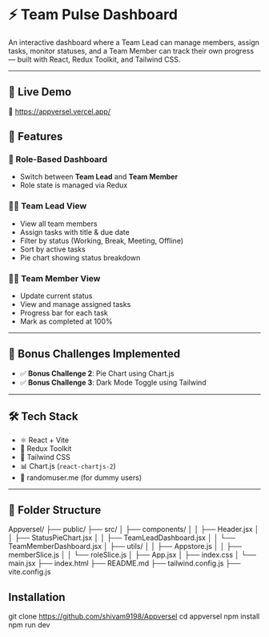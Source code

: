 # ⚡ Team Pulse Dashboard

An interactive dashboard where a Team Lead can manage members, assign tasks, monitor statuses, and a Team Member can track their own progress — built with React, Redux Toolkit, and Tailwind CSS.

---

## 🚀 Live Demo

🔗 https://appversel.vercel.app/


## 🧠 Features

### 👥 Role-Based Dashboard
- Switch between **Team Lead** and **Team Member**
- Role state is managed via Redux

### 🧑‍💼 Team Lead View
- View all team members
- Assign tasks with title & due date
- Filter by status (Working, Break, Meeting, Offline)
- Sort by active tasks
- Pie chart showing status breakdown

### 👨‍💻 Team Member View
- Update current status
- View and manage assigned tasks
- Progress bar for each task
- Mark as completed at 100%

---

## 🧩 Bonus Challenges Implemented

- ✅ **Bonus Challenge 2**: Pie Chart using Chart.js
- ✅ **Bonus Challenge 3**: Dark Mode Toggle using Tailwind

---

## 🛠 Tech Stack

- ⚛️ React + Vite
- 🧠 Redux Toolkit
- 🎨 Tailwind CSS
- 📊 Chart.js (`react-chartjs-2`)
- 🧪 randomuser.me (for dummy users)

---

## 📂 Folder Structure
Appversel/
├── public/
├── src/
│ ├── components/
│ │ ├── Header.jsx
│ │ ├── StatusPieChart.jsx
│ │ ├── TeamLeadDashboard.jsx
│ │ └── TeamMemberDashboard.jsx
│ ├── utils/
│ │ ├── Appstore.js
│ │ ├── memberSlice.js
│ │ └── roleSlice.js
│ ├── App.jsx
│ ├── index.css
│ └── main.jsx
├── index.html
├── README.md
├── tailwind.config.js
├── vite.config.js

##  Installation
git clone https://github.com/shivam9198/Appversel
cd appversel
npm install
npm run dev